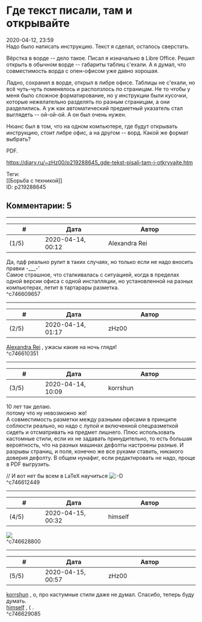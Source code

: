 Где текст писали, там и открывайте
==================================

  
2020-04-12, 23:59  
 Надо было написать инструкцию. Текст я сделал, осталось сверстать.   
   
 Вёрстка в ворде -- дело такое. Писал я изначально в Libre Office. Решил открыть в обычном ворде -- габариты таблиц с'ехали. А я думал, что совместимость ворда с опен-офисом уже давно хорошая.   
   
 Ладно, сохранил в ворде, открыл в либре офисе. Таблицы не с'ехали, но всё чуть-чуть поменялось и расползлось по страницам. Не то чтобы у меня было сложное форматирование, но у инструкции были кусочки, которые нежелательно разделять по разным страницам, а они разделились. А уж как автоматический предметный указатель стал выглядеть -- ой-ой-ой. А он был очень нужен.   
   
 Нюанс был в том, что на одном компьютере, где будут открывать инструкцию, стоит либре офис, а на другом -- ворд. Какой же формат выбрать?   
   
 PDF.   
  
<https://diary.ru/~zHz00/p219288645_gde-tekst-pisali-tam-i-otkryvajte.htm>  
  
Теги:  
[[Борьба с техникой]]  
ID: p219288645  


Комментарии: 5
--------------

  


---



|         #         |              Дата              |                     Автор                     |           ID           |
| --- | --- | --- | --- |
| (1/5) | 2020-04-14, 00:12 | Alexandra Rei | c746609657 |

  
 Да, пдф реально рулит в таких случаях, но только если не надо вносить правки -\_\_\_-'   
 Самое страшное, что сталкивалась с ситуацией, когда в пределах одной версии офиса с одной инсталляции, но установленной на разных компьютерах, летит в тартарары разметка.   
 ^c746609657

---



|         #         |              Дата              |                     Автор                     |           ID           |
| --- | --- | --- | --- |
| (2/5) | 2020-04-14, 01:17 | zHz00 | c746610351 |

  
  [Alexandra Rei](http://Alexandra-world.diary.ru "[REAL] 新生")  , ужасы какие на ночь глядя!   
 ^c746610351

---



|         #         |              Дата              |                     Автор                     |           ID           |
| --- | --- | --- | --- |
| (3/5) | 2020-04-14, 10:09 | korrshun | c746612449 |

  
 10 лет так делаю.   
 потому что ну невозможно же!   
 А совместимость разметки между разными офисами в принципе соблюсти реально, но надо с лупой и включенной спецразметкой сидеть и отсматривать на предмет лишнего. Плюс использовать кастомные стили, если их не задавать принудительно, то есть большая вероятность, что на разных машинах дефолты настроены разные. И разрывы страниц, и поля, конечно же все руками ставить, никакого доверия дефолту. В общем нунафиг, если редактировать не надо, проще в PDF выгрузить.   
   
 // И вот нет бы всем в LaTeX научиться ![:-D](http://static.diary.ru/picture/1133.gif)   
 ^c746612449

---



|         #         |              Дата              |                     Автор                     |           ID           |
| --- | --- | --- | --- |
| (4/5) | 2020-04-15, 00:32 | himself | c746628800 |

  
 ![](http://boku.ru/img/lib/programming/rQiPPEv.jpg)   
 ^c746628800

---



|         #         |              Дата              |                     Автор                     |           ID           |
| --- | --- | --- | --- |
| (5/5) | 2020-04-15, 00:57 | zHz00 | c746629085 |

  
  [korrshun](http://Igel-kun.diary.ru "kimi wo shiranai monogatari")  , о, про кастумные стили даже не думал. Спасибо, теперь буду думать.   
  [himself](http://himself.diary.ru "void")  , ( .   
 ^c746629085